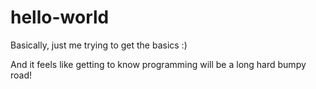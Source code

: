 # hello-world
Basically, just me trying to get the basics :)

And it feels like getting to know programming will be a long hard bumpy road!
